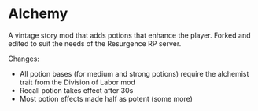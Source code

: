 # Alchemy
A vintage story mod that adds potions that enhance the player. Forked and edited to suit the needs of the Resurgence RP server.

Changes: 
* All potion bases (for medium and strong potions) require the alchemist trait from the Division of Labor mod
* Recall potion takes effect after 30s
* Most potion effects made half as potent (some more)